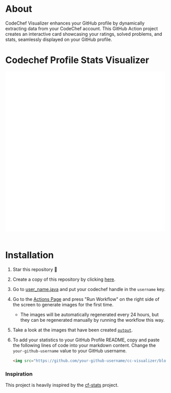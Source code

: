 # About
CodeChef Visualizer enhances your GitHub profile by dynamically extracting data from your CodeChef account. This GitHub Action project creates an interactive card showcasing your ratings, solved problems, and stats, seamlessly displayed on your GitHub profile.

# Codechef Profile Stats Visualizer

<a href="https://github.com/Shriyanshs17/Codechef-RealTime-Profile-Github">
   <table> 
      <tr><img src="https://github.com/Shriyanshs17/Codechef-RealTime-Profile-Github/blob/main/src/main/java/com/ccvisualizer/ccvisualizer/output.svg" width="500" height="500"></tr>
      </table>
</a>

# Installation
1. Star this repository :pray:
2. Create a copy of this repository by clicking
   [here](https://github.com/GaurishIIITNR/cc-visualizer/fork).
4. Go to [user_name.java](src/main/java/com/ccvisualizer/ccvisualizer/user_name.java) and put your codechef handle in the `username` key.
5. Go to the [Actions Page](../../actions/workflows/main.yml) and press "Run Workflow" on the
   right side of the screen to generate images for the first time.
    - The images will be automatically regenerated every 24 hours, but they can
      be regenerated manually by running the workflow this way.
6. Take a look at the images that have been created
   [`output`](src/main/java/com/ccvisualizer/ccvisualizer/output.svg).
7. To add your statistics to your GitHub Profile README, copy and paste the
   following lines of code into your markdown content. Change the `your-github-username`
   value to your GitHub username.

   ```md
   <img src="https://github.com/your-github-username/cc-visualizer/blob/main/src/main/java/com/ccvisualizer/ccvisualizer/output.svg" width="500" height="500">
   
### Inspiration
This project is heavily inspired by the [cf-stats](https://github.com/sudiptob2/cf-stats) project.


